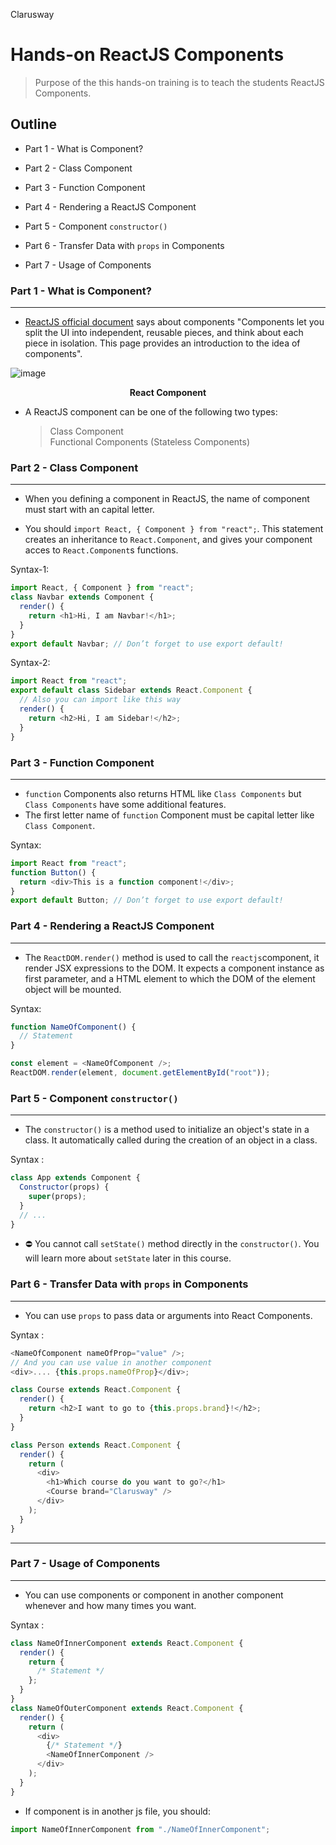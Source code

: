 <p >Clarusway<img align="right"
  src="https://secure.meetupstatic.com/photos/event/3/1/b/9/600_488352729.jpeg"  width="15px"></p>

# Hands-on ReactJS Components

> Purpose of the this hands-on training is to teach the students ReactJS Components.

## Outline

- Part 1 - What is Component?

- Part 2 - Class Component

- Part 3 - Function Component

- Part 4 - Rendering a ReactJS Component

- Part 5 - Component `constructor()`

- Part 6 - Transfer Data with `props` in Components

- Part 7 - Usage of Components

### Part 1 - What is Component?

---

- <a href="https://reactjs.org/docs/components-and-props.html" target="_blank">ReactJS official document</a> says about components "Components let you split the UI into independent, reusable pieces, and think about each piece in isolation. This page provides an introduction to the idea of components".

![image](https://drive.google.com/uc?export=view&id=1v4Sk5ELQs9KDIgizxv9oQM4sYbUw7mbT)
**<p align="center">React Component</p>**

- A ReactJS component can be one of the following two types:
  > Class Component  
  > Functional Components (Stateless Components)

### Part 2 - Class Component

---

- When you defining a component in ReactJS, the name of component must start with an capital letter.

- You should `import React, { Component } from "react";`. This statement creates an inheritance to `React.Component`, and gives your component acces to `React.Component`s functions.

Syntax-1:

```js
import React, { Component } from "react";
class Navbar extends Component {
  render() {
    return <h1>Hi, I am Navbar!</h1>;
  }
}
export default Navbar; // Don’t forget to use export default!
```

Syntax-2:

```js
import React from "react";
export default class Sidebar extends React.Component {
  // Also you can import like this way
  render() {
    return <h2>Hi, I am Sidebar!</h2>;
  }
}
```

### Part 3 - Function Component

---

- `function` Components also returns HTML like `Class Components` but `Class Components` have some additional features.
- The first letter name of `function` Component must be capital letter like `Class Component`.

Syntax:

```js
import React from "react";
function Button() {
  return <div>This is a function component!</div>;
}
export default Button; // Don’t forget to use export default!
```

### Part 4 - Rendering a ReactJS Component

---

- The `ReactDOM.render()` method is used to call the `reactjs`component, it render JSX expressions to the DOM. It expects a component instance as first parameter, and a HTML element to which the DOM of the element object will be mounted.

Syntax:

```js
function NameOfComponent() {
  // Statement
}

const element = <NameOfComponent />;
ReactDOM.render(element, document.getElementById("root"));
```

### Part 5 - Component `constructor()`

---

- The `constructor()` is a method used to initialize an object's state in a class. It automatically called during the creation of an object in a class.

Syntax :

```js
class App extends Component {
  Constructor(props) {
    super(props);
  }
  // ...
}
```

- ⛔ You cannot call `setState()` method directly in the `constructor()`. You will learn more about `setState` later in this course.

### Part 6 - Transfer Data with `props` in Components

---

- You can use `props` to pass data or arguments into React Components.

Syntax :

```js
<NameOfComponent nameOfProp="value" />;
// And you can use value in another component
<div>.... {this.props.nameOfProp}</div>;
```

```js
class Course extends React.Component {
  render() {
    return <h2>I want to go to {this.props.brand}!</h2>;
  }
}

class Person extends React.Component {
  render() {
    return (
      <div>
        <h1>Which course do you want to go?</h1>
        <Course brand="Clarusway" />
      </div>
    );
  }
}
```

---

### Part 7 - Usage of Components

---

- You can use components or component in another component whenever and how many times you want.

Syntax :

```js
class NameOfInnerComponent extends React.Component {
  render() {
    return {
      /* Statement */
    };
  }
}
class NameOfOuterComponent extends React.Component {
  render() {
    return (
      <div>
        {/* Statement */}
        <NameOfInnerComponent />
      </div>
    );
  }
}
```

- If component is in another js file, you should:

```js
import NameOfInnerComponent from "./NameOfInnerComponent";
```
